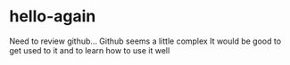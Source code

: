 # hello-again
Need to review github...
Github seems a little complex
It would be good to get used to it
and to learn how to use it well
